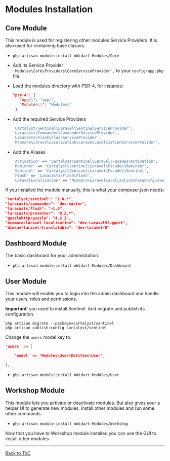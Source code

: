 # Modules Installation

## Core Module
This module is used for registering other modules Service Providers. It is also used for containing base classes. 

* `php artisan module:install nWidart-Modules/Core`
* Add its Service Provider `'Modules\Core\Providers\CoreServiceProvider',` to your `config/app.php` file.
* Load the modules directory with PSR-4, for instance:

   ``` json
   "psr-4": {
      "App\\": "app/",
      "Modules\\": "Modules/"
    }
    ```

* Add the required Service Providers

  ``` php
  'Cartalyst\Sentinel\Laravel\SentinelServiceProvider',
  'Laracasts\Commander\CommanderServiceProvider',
  'Laracasts\Flash\FlashServiceProvider',
  'Mcamara\LaravelLocalization\LaravelLocalizationServiceProvider',
  ```
* Add the Aliases

  ``` php
  'Activation' => 'Cartalyst\Sentinel\Laravel\Facades\Activation',
  'Reminder' => 'Cartalyst\Sentinel\Laravel\Facades\Reminder',
  'Sentinel' => 'Cartalyst\Sentinel\Laravel\Facades\Sentinel',
  'Flash' => 'Laracasts\Flash\Flash',
  'LaravelLocalization' => 'Mcamara\LaravelLocalization\Facades\LaravelLocalization',
   ```
   
If you installed the module manually, this is what your composer.json needs:

``` json
"cartalyst/sentinel": "1.0.*",
"laracasts/commander": "dev-master",
"laracasts/flash": "~1.0",
"laracasts/presenter": "0.2.*",
"guzzlehttp/guzzle": "4.2.2",
"mcamara/laravel-localization": "dev-Laravel5Support",
"dimsav/laravel-translatable": "dev-laravel-5"
```

## Dashboard Module
The basic dashboard for your administration.

* `php artisan module:install nWidart-Modules/Dashboard`

## User Module

This module will enable you to login into the admin dashboard and handle your users, roles and permissions.

**Important**: you need to install Sentinel. And migrate and publish its configuration.

```
php artisan migrate --package=cartalyst/sentinel
php artisan publish:config cartalyst/sentinel
```

Change the `users` model key to:

``` json
'users' => [

	'model' => 'Modules\User\Entities\User',

],
```

* `php artisan module:install nWidart-Modules/User`




## Workshop Module
This module lets you activate or deactivate modules. But also gives your a helper UI to generate new modules, install other modules and run some other commands.

* `php artisan module:install nWidart-Modules/Workshop`


Now that you have to Workshop module installed you can use the GUI to install other modules.

***

[Back to ToC](../readme.md)